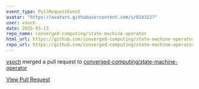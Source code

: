 ```yaml
---
event_type: PullRequestEvent
avatar: "https://avatars.githubusercontent.com/u/814322?"
user: vsoch
date: 2025-03-13
repo_name: converged-computing/state-machine-operator
html_url: https://github.com/converged-computing/state-machine-operator/pull/21
repo_url: https://github.com/converged-computing/state-machine-operator
---
```


<a href='https://github.com/vsoch' target='_blank'>vsoch</a> merged a pull request to <a href='https://github.com/converged-computing/state-machine-operator' target='_blank'>converged-computing/state-machine-operator</a>

<a href='https://github.com/converged-computing/state-machine-operator/pull/21' target='_blank'>View Pull Request</a>